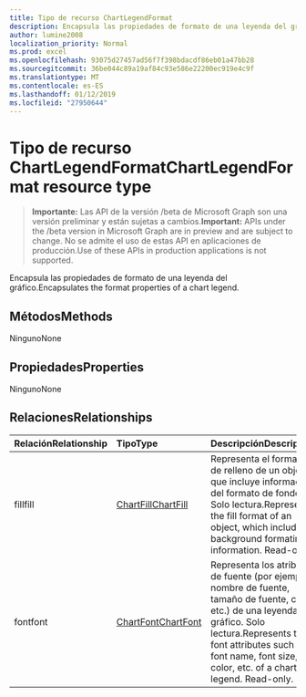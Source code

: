 ```yaml
---
title: Tipo de recurso ChartLegendFormat
description: Encapsula las propiedades de formato de una leyenda del gráfico.
author: lumine2008
localization_priority: Normal
ms.prod: excel
ms.openlocfilehash: 93075d27457ad56f7f398bdacdf86eb01a47bb28
ms.sourcegitcommit: 36be044c89a19af84c93e586e22200ec919e4c9f
ms.translationtype: MT
ms.contentlocale: es-ES
ms.lasthandoff: 01/12/2019
ms.locfileid: "27950644"
---
```

# <a name="chartlegendformat-resource-type"></a><span data-ttu-id="91fdf-103">Tipo de recurso ChartLegendFormat</span><span class="sxs-lookup"><span data-stu-id="91fdf-103">ChartLegendFormat resource type</span></span>

> <span data-ttu-id="91fdf-104">**Importante:** Las API de la versión /beta de Microsoft Graph son una versión preliminar y están sujetas a cambios.</span><span class="sxs-lookup"><span data-stu-id="91fdf-104">**Important:** APIs under the /beta version in Microsoft Graph are in preview and are subject to change.</span></span> <span data-ttu-id="91fdf-105">No se admite el uso de estas API en aplicaciones de producción.</span><span class="sxs-lookup"><span data-stu-id="91fdf-105">Use of these APIs in production applications is not supported.</span></span>

<span data-ttu-id="91fdf-106">Encapsula las propiedades de formato de una leyenda del gráfico.</span><span class="sxs-lookup"><span data-stu-id="91fdf-106">Encapsulates the format properties of a chart legend.</span></span>


## <a name="methods"></a><span data-ttu-id="91fdf-107">Métodos</span><span class="sxs-lookup"><span data-stu-id="91fdf-107">Methods</span></span>
<span data-ttu-id="91fdf-108">Ninguno</span><span class="sxs-lookup"><span data-stu-id="91fdf-108">None</span></span>

## <a name="properties"></a><span data-ttu-id="91fdf-109">Propiedades</span><span class="sxs-lookup"><span data-stu-id="91fdf-109">Properties</span></span>
<span data-ttu-id="91fdf-110">Ninguno</span><span class="sxs-lookup"><span data-stu-id="91fdf-110">None</span></span>

## <a name="relationships"></a><span data-ttu-id="91fdf-111">Relaciones</span><span class="sxs-lookup"><span data-stu-id="91fdf-111">Relationships</span></span>
| <span data-ttu-id="91fdf-112">Relación</span><span class="sxs-lookup"><span data-stu-id="91fdf-112">Relationship</span></span> | <span data-ttu-id="91fdf-113">Tipo</span><span class="sxs-lookup"><span data-stu-id="91fdf-113">Type</span></span>   |<span data-ttu-id="91fdf-114">Descripción</span><span class="sxs-lookup"><span data-stu-id="91fdf-114">Description</span></span>|
|:---------------|:--------|:----------|
|<span data-ttu-id="91fdf-115">fill</span><span class="sxs-lookup"><span data-stu-id="91fdf-115">fill</span></span>|[<span data-ttu-id="91fdf-116">ChartFill</span><span class="sxs-lookup"><span data-stu-id="91fdf-116">ChartFill</span></span>](chartfill.md)|<span data-ttu-id="91fdf-p102">Representa el formato de relleno de un objeto, que incluye información del formato de fondo. Solo lectura.</span><span class="sxs-lookup"><span data-stu-id="91fdf-p102">Represents the fill format of an object, which includes background formating information. Read-only.</span></span>|
|<span data-ttu-id="91fdf-119">font</span><span class="sxs-lookup"><span data-stu-id="91fdf-119">font</span></span>|[<span data-ttu-id="91fdf-120">ChartFont</span><span class="sxs-lookup"><span data-stu-id="91fdf-120">ChartFont</span></span>](chartfont.md)|<span data-ttu-id="91fdf-p103">Representa los atributos de fuente (por ejemplo, nombre de fuente, tamaño de fuente, color, etc.) de una leyenda del gráfico. Solo lectura.</span><span class="sxs-lookup"><span data-stu-id="91fdf-p103">Represents the font attributes such as font name, font size, color, etc. of a chart legend. Read-only.</span></span>|

<!-- uuid: 8fcb5dbc-d5aa-4681-8e31-b001d5168d79
2015-10-25 14:57:30 UTC -->
<!-- {
  "type": "#page.annotation",
  "description": "ChartLegendFormat resource",
  "keywords": "",
  "section": "documentation",
  "tocPath": ""
}-->
